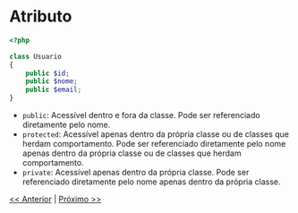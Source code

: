 # Atributo

```php
<?php

class Usuario
{
    public $id;
    public $nome;
    public $email;
}
```

- `public`: Acessível dentro e fora da classe. Pode ser referenciado diretamente pelo nome.
- `protected`: Acessível apenas dentro da própria classe ou de classes que herdam comportamento. Pode ser referenciado diretamente pelo nome apenas dentro da própria classe ou de classes que herdam comportamento.
- `private`: Acessível apenas dentro da própria classe. Pode ser referenciado diretamente pelo nome apenas dentro da própria classe.

[<< Anterior](https://github.com/agenciasys/as-capacita/blob/master/PHP-OO/Classe.md#classe)
|
[Próximo >>](https://github.com/agenciasys/as-capacita/blob/master/PHP-OO/Objeto.md#objeto)
